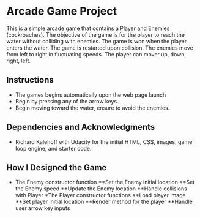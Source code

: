 # Arcade Game Project

This is a simple arcade game that contains a Player and Enemies (cockroaches). The objective of the game is for the player to reach the water without colliding with enemies. The game is won when the player enters the water. The game is restarted upon collision. The enemies move from left to right in fluctuating speeds. The player can mover up, down, right, left.

## Instructions

* The games begins automatically upon the web page launch
* Begin by pressing any of the arrow keys. 
* Begin moving toward the water, ensure to avoid the enemies.

## Dependencies and Acknowledgments

* Richard Kalehoff with Udacity for the initial HTML, CSS, images, game loop engine, and starter code.

## How I Designed the Game

* The Enemy constructor function
**Set the Enemy initial location
**Set the Enemy speed
**Update the Enemy location
**Handle collisions with Player
*The Player constructor functions
**Load player image
**Set player initial location
**Render method for the player
**Handle user arrow key inputs